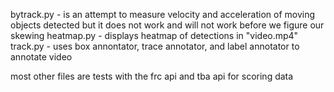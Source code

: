 bytrack.py - is an attempt to measure velocity and acceleration of moving objects detected but it does not work and will not work before we figure our skewing
heatmap.py - displays heatmap of detections in "video.mp4"
track.py - uses box annontator, trace annotator, and label annotator to annotate video

most other files are tests with the frc api and tba api for scoring data
